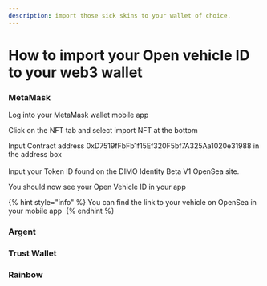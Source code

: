 ```yaml
---
description: import those sick skins to your wallet of choice.
---
```


# How to import your Open vehicle ID to your web3 wallet

### MetaMask

Log into your MetaMask wallet mobile app

Click on the NFT tab and select import NFT at the bottom <img src="../.gitbook/assets/IMG_0410.PNG" alt="" data-size="line">

Input Contract address 0xD7519fFbFb1f15Ef320F5bf7A325Aa1020e31988 in the address box <img src="../.gitbook/assets/IMG_0413.PNG" alt="" data-size="line">\
\
Input your Token ID found on the DIMO Identity Beta V1 OpenSea site.<img src="../.gitbook/assets/iScreen Shoter - 2022-07-21 140753.751.png" alt="" data-size="line">

You should now see your Open Vehicle ID in your app&#x20;

{% hint style="info" %}
You can find the link to your vehicle on OpenSea in your mobile app <img src="../.gitbook/assets/IMG_0424.PNG" alt="" data-size="line">
{% endhint %}

### Argent

### Trust Wallet

### Rainbow
